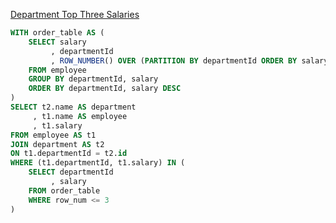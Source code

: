 [Department Top Three Salaries](https://leetcode.com/problems/department-top-three-salaries/description/)

```sql
WITH order_table AS (
    SELECT salary
         , departmentId
         , ROW_NUMBER() OVER (PARTITION BY departmentId ORDER BY salary DESC) AS row_num
    FROM employee
    GROUP BY departmentId, salary
    ORDER BY departmentId, salary DESC
)
SELECT t2.name AS department
     , t1.name AS employee
     , t1.salary
FROM employee AS t1
JOIN department AS t2
ON t1.departmentId = t2.id
WHERE (t1.departmentId, t1.salary) IN (
    SELECT departmentId
         , salary
    FROM order_table
    WHERE row_num <= 3
)
```